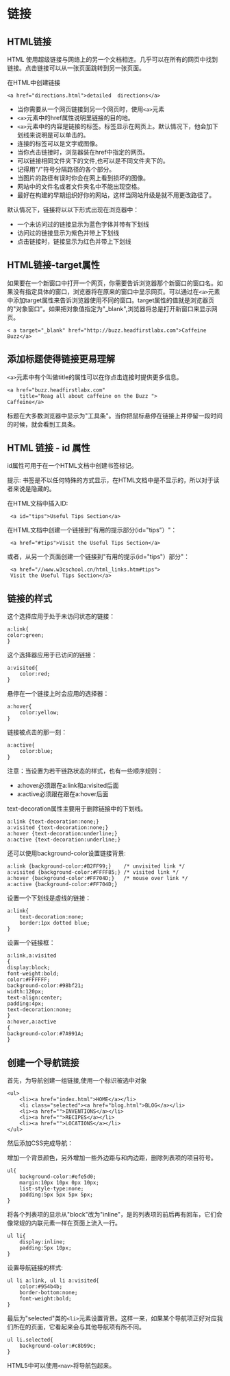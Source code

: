 # 链接 #
## HTML链接 ##
HTML 使用超级链接与网络上的另一个文档相连。几乎可以在所有的网页中找到链接。点击链接可以从一张页面跳转到另一张页面。

在HTML中创建链接

	<a href="directions.html">detailed  directions</a>

- 当你需要从一个网页链接到另一个网页时，使用`<a>`元素
- `<a>`元素中的href属性说明里链接的目的地。
- `<a>`元素中的内容是链接的标签。标签显示在网页上。默认情况下，他会加下划线来说明是可以单击的。
- 连接的标签可以是文字或图像。
- 当你点击链接时，浏览器装在href中指定的网页。
- 可以链接相同文件夹下的文件,也可以是不同文件夹下的。
- 记得用"/"符号分隔路径的各个部分。
- 当图片的路径有误时你会在网上看到损坏的图像。
- 网站中的文件名或者文件夹名中不能出现空格。
- 最好在构建的早期组织好你的网站，这样当网站升级是就不用更改路径了。

默认情况下，链接将以以下形式出现在浏览器中：

- 一个未访问过的链接显示为蓝色字体并带有下划线
- 访问过的链接显示为紫色并带上下划线
- 点击链接时，链接显示为红色并带上下划线

## HTML链接-target属性 ##
如果要在一个新窗口中打开一个网页，你需要告诉浏览器那个新窗口的窗口名。如果没有指定具体的窗口，浏览器将在原来的窗口中显示网页。可以通过在`<a>`元素中添加target属性来告诉浏览器使用不同的窗口。target属性的值就是浏览器页的"对象窗口"。如果把对象值指定为"_blank",浏览器将总是打开新窗口来显示网页。

	< a target="_blank" href="http://buzz.headfirstlabx.com">Caffeine Buzz</a>
## 添加标题使得链接更易理解 ##
`<a>`元素中有个叫做title的属性可以在你点击连接时提供更多信息。

	<a href="buzz.headfirstlabx.com" 
		title="Reag all about caffeine on the Buzz ">
	Caffeine</a>

标题在大多数浏览器中显示为"工具条"。当你把鼠标悬停在链接上并停留一段时间的时候，就会看到工具条。
## HTML 链接 - id 属性 ##

id属性可用于在一个HTML文档中创建书签标记。

提示: 书签是不以任何特殊的方式显示，在HTML文档中是不显示的，所以对于读者来说是隐藏的。

在HTML文档中插入ID:

	 <a id="tips">Useful Tips Section</a> 
在HTML文档中创建一个链接到"有用的提示部分(id="tips"）"：
	
	 <a href="#tips">Visit the Useful Tips Section</a> 
或者，从另一个页面创建一个链接到"有用的提示(id="tips"）部分"：

	 <a href="//www.w3cschool.cn/html_links.htm#tips">
	 Visit the Useful Tips Section</a> 
## 链接的样式 ##
这个选择应用于处于未访问状态的链接：

	a:link{
	color:green;
	}
这个选择器应用于已访问的链接：

	a:visited{
		color:red;
	}
悬停在一个链接上时会应用的选择器：
	
	a:hover{
		color:yellow;	
	}
链接被点击的那一刻：

	a:active{
		color:blue;
	}
注意：当设置为若干链路状态的样式，也有一些顺序规则：

- a:hover必须跟在a:link和a:visited后面
- a:active必须跟在跟在a:hover后面

text-decoration属性主要用于删除链接中的下划线。
	
	a:link {text-decoration:none;}
	a:visited {text-decoration:none;}
	a:hover {text-decoration:underline;}
	a:active {text-decoration:underline;}
还可以使用background-color设置链接背景:

	a:link {background-color:#B2FF99;}    /* unvisited link */
	a:visited {background-color:#FFFF85;} /* visited link */
	a:hover {background-color:#FF704D;}   /* mouse over link */
	a:active {background-color:#FF704D;}

设置一个下划线是虚线的链接：

	a:link{
		text-decoration:none;
		border:1px dotted blue;
	}
设置一个链接框：
	
	a:link,a:visited
	{
	display:block;
	font-weight:bold;
	color:#FFFFFF;
	background-color:#98bf21;
	width:120px;
	text-align:center;
	padding:4px;
	text-decoration:none;
	}
	a:hover,a:active
	{
	background-color:#7A991A;
	}
## 创建一个导航链接 ##
首先，为导航创建一组链接,使用一个标识被选中对象

	<ul>
		<li><a href="index.html">HOME</a></li>
		<li class="selected"><a href="blog.html">BLOG</a></li>
		<li><a href="">INVENTIONS</a></li>
		<li><a href="">RECIPES</a></li>
		<li><a href="">LOCATIONS</a></li>
	</ul>
然后添加CSS完成导航：

增加一个背景颜色，另外增加一些外边距与和内边距，删除列表项的项目符号。

	ul{
		background-color:#efe5d0;
		margin:10px 10px 0px 10px;
		list-style-type:none;
		padding:5px 5px 5px 5px;
	}
将各个列表项的显示从"block"改为"inline"，是的列表项的前后再有回车，它们会像常规的内联元素一样在页面上流入一行。	

	ul li{
		display:inline;
		padding:5px 10px;
	}
设置导航链接的样式:
	
	ul li a:link, ul li a:visited{
		color:#954b4b;
		border-bottom:none;
		font-weight:bold;
	}
最后为"selected"类的`<li>`元素设置背景。这样一来，如果某个导航项正好对应我们所在的页面，它看起来会与其他导航项有所不同。

	ul li.selected{
		background-color:#c8b99c;
	}

HTML5中可以使用`<nav>`将导航包起来。